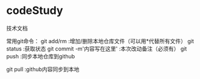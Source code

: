 # codeStudy
技术文档

常用git命令：
git add/rm <file>  :增加/删除本地仓库文件（可以用*代替所有文件）
git status  :获取状态
git commit -m'内容写在这里'   :本次改动备注（必须有）
git push  :同步本地仓库到github

git pull :github内容同步到本地

